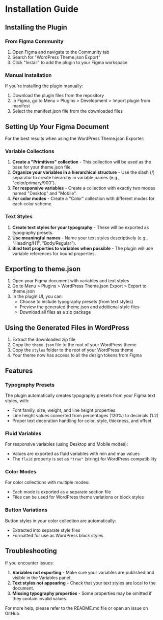 # Installation Guide

## Installing the Plugin

### From Figma Community

1. Open Figma and navigate to the Community tab
2. Search for "WordPress Theme.json Export"
3. Click "Install" to add the plugin to your Figma workspace

### Manual Installation

If you're installing the plugin manually:

1. Download the plugin files from the repository
2. In Figma, go to Menu > Plugins > Development > Import plugin from manifest
3. Select the manifest.json file from the downloaded files

## Setting Up Your Figma Document

For the best results when using the WordPress Theme.json Exporter:

### Variable Collections

1. **Create a "Primitives" collection** - This collection will be used as the base for your theme.json file.
2. **Organize your variables in a hierarchical structure** - Use the slash (/) separator to create hierarchy in variable names (e.g., "color/primary/900").
3. **For responsive variables** - Create a collection with exactly two modes named "Desktop" and "Mobile".
4. **For color modes** - Create a "Color" collection with different modes for each color scheme.

### Text Styles

1. **Create text styles for your typography** - These will be exported as typography presets.
2. **Use meaningful names** - Name your text styles descriptively (e.g., "Heading/H1", "Body/Regular").
3. **Bind text properties to variables when possible** - The plugin will use variable references for bound properties.

## Exporting to theme.json

1. Open your Figma document with variables and text styles
2. Go to Menu > Plugins > WordPress Theme.json Export > Export to theme.json
3. In the plugin UI, you can:
   - Choose to include typography presets (from text styles)
   - Preview the generated theme.json and additional style files
   - Download all files as a zip package

## Using the Generated Files in WordPress

1. Extract the downloaded zip file
2. Copy the `theme.json` file to the root of your WordPress theme
3. Copy the `styles` folder to the root of your WordPress theme
4. Your theme now has access to all the design tokens from Figma

## Features

### Typography Presets

The plugin automatically creates typography presets from your Figma text styles, with:
- Font family, size, weight, and line height properties
- Line height values converted from percentages (120%) to decimals (1.2)
- Proper text decoration handling for color, style, thickness, and offset

### Fluid Variables

For responsive variables (using Desktop and Mobile modes):
- Values are exported as fluid variables with min and max values
- The `fluid` property is set as `"true"` (string) for WordPress compatibility

### Color Modes

For color collections with multiple modes:
- Each mode is exported as a separate section file
- Files can be used for WordPress theme variations or block styles

### Button Variations

Button styles in your color collection are automatically:
- Extracted into separate style files
- Formatted for use as WordPress block styles

## Troubleshooting

If you encounter issues:

1. **Variables not exporting** - Make sure your variables are published and visible in the Variables panel.
2. **Text styles not appearing** - Check that your text styles are local to the document.
3. **Missing typography properties** - Some properties may be omitted if they contain invalid values.

For more help, please refer to the README.md file or open an issue on GitHub. 